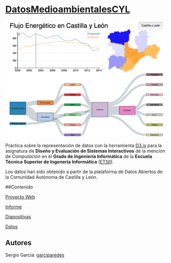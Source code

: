 # [DatosMedioambientalesCYL](https://github.com/garciparedes/DatosMedioambientalesCYL)

![DatosMedioambientalesCYL](design/screenshot.png)


Práctica sobre la representación de datos con la herramienta [D3.js](http://d3js.org) para la asignatura de **Diseño y Evaluación de Sistemas Interactivos** de la mención de _Computación_ en el **Grado de Ingeniería Informática** de la **Escuela Técnica Superior de Ingenería Informática** ([ETSII](inf.uva.es)).

Los datos han sido obtenido a partir de la plataforma de Datos Abiertos de la Comunidad Autónoma de Castilla y León.


##Contenido

[Proyecto Web](web/)

[Informe](latex/report/report.pdf)

[Diapositivas](latex/slides/slides.pdf)

[Datos](http://www.datosabiertos.jcyl.es/web/jcyl/set/es/mediciones/indicadoresambientales/1284227444931)


## Autores

Sergio García: [garciparedes](https://github.com/garciparedes)
